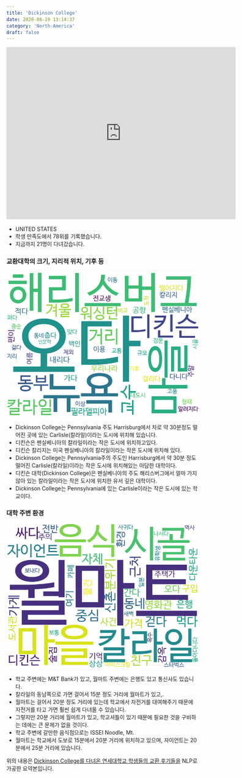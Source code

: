 ```yaml
---
title: 'Dickinson College'
date: 2020-08-19 13:14:37
category: 'North-America'
draft: false
---
```


<iframe
width="600"
height="450"
frameborder="0" style="border:0"
src="https://www.google.com/maps/embed/v1/place?key=AIzaSyC9e1AME-pVmWC4hBpFdu5S4dKzyepa3HQ&q=Dickinson+College&center=40.202853600000005,-77.1972141&zoom=14" allowfullscreen>
</iframe>


* UNITED STATES
* 학생 만족도에서 78위를 기록했습니다.
* 지금까지 21명이 다녀갔습니다. 

### 교환대학의 크기, 지리적 위치, 기후 등

![gen_info-WordCloud](../univ_wordclouds_okt/gen_info/US000058_gen_info_okt.png)

* Dickinson College는 Pennsylvania 주도 Harrisburg에서 차로 약 30분정도 떨어진 곳에 있는 Carlisle(칼라일)이라는 도시에 위치해 있습니다.
* 디킨슨은 펜실베니아의 칼라일이라는 작은 도시에 위치하고있다.
* 디킨슨 칼리지는 미국 펜실베니아의 칼라일이라는 작은 도시에 위치해 있다.
* Dickinson College는 Pennsylvania주의 주도인 Harrisburg에서 약 30분 정도 떨어진 Carlisle(칼라일)이라는 작은 도시에 위치해있는 아담한 대학이다.
* 디킨슨 대학(Dickinson College)은 펜실베니아의 주도 해리스버그에서 얼마 가지 않아 있는 칼라일이라는 작은 도시에 위치한 유서 깊은 대학이다.
* Dickinson College는 Pennsylvania에 있는 Carlisle이라는 작은 도시에 있는 학교이다.


### 대학 주변 환경

![env_info-WordCloud](../univ_wordclouds_okt/env_info/US000058_env_info_okt.png)

* 학교 주변에는 M&T Bank가 있고, 월마트 주변에는 은행도 있고 통신사도 있습니다.
* 칼라일의 동남쪽으로 가면 걸어서 15분 정도 거리에 월마트가 있고,.
* 월마트는 걸어서 20분 정도 거리에 있는데 학교에서 자전거를 대여해주기 때문에 자전거를 타고 가면 훨씬 쉽게 다녀올 수 있습니다.
* 그렇지만 20분 거리에 월마트가 있고, 학교셔틀이 있기 때문에 필요한 것을 구비하는 데에는 큰 문제가 없을 것이다.
* 학교 주변에 갈만한 음식점으로는 ISSEI Noodle, Mt.
* 월마트는 학교에서 도보로 15분에서 20분 거리에 위치하고 있으며, 자이언트는 20분에서 25분 거리에 있습니다.


위의 내용은 [Dickinson College를 다녀온 연세대학교 학생들의 교환 후기들을](http://oia.yonsei.ac.kr/partner/expReport.asp?ucode=US000058&bgbn=A) NLP로 가공한 요약본입니다. 
